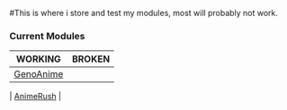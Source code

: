 #This is where i store and test my modules, most will probably not work.

### Current Modules
| WORKING | BROKEN |
| ------- | ------- |
| [GenoAnime](https://raw.githubusercontent.com/SentientUmaru/modules/main/genoanime.json) |

| [AnimeRush](https://raw.githubusercontent.com/SentientUmaru/modules/main/animerush.json) |
